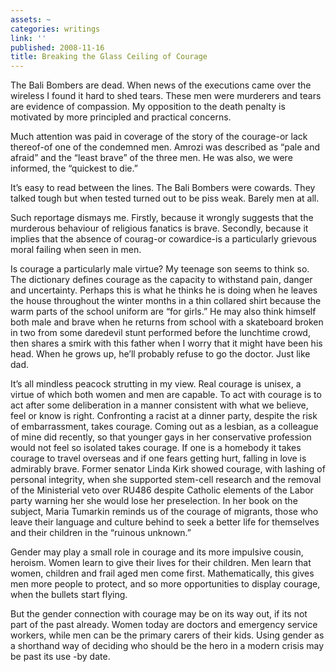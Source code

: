 ```yaml
---
assets: ~
categories: writings
link: ''
published: 2008-11-16
title: Breaking the Glass Ceiling of Courage
---
```

The Bali Bombers are dead. When news of the executions came over the
wireless I found it hard to shed tears. These men were murderers and
tears are evidence of compassion. My opposition to the death penalty is
motivated by more principled and practical concerns.

Much attention was paid in coverage of the story of the courage-or lack
thereof-of one of the condemned men. Amrozi was described as “pale and
afraid” and the “least brave” of the three men. He was also, we were
informed, the “quickest to die.”

It’s easy to read between the lines. The Bali Bombers were cowards. They
talked tough but when tested turned out to be piss weak. Barely men at
all.

Such reportage dismays me. Firstly, because it wrongly suggests that the
murderous behaviour of religious fanatics is brave. Secondly, because it
implies that the absence of courag-or cowardice-is a particularly
grievous moral failing when seen in men.

Is courage a particularly male virtue? My teenage son seems to think so.
The dictionary defines courage as the capacity to withstand pain, danger
and uncertainty. Perhaps this is what he thinks he is doing when he
leaves the house throughout the winter months in a thin collared shirt
because the warm parts of the school uniform are “for girls.” He may
also think himself both male and brave when he returns from school with
a skateboard broken in two from some daredevil stunt performed before
the lunchtime crowd, then shares a smirk with this father when I worry
that it might have been his head. When he grows up, he’ll probably
refuse to go the doctor. Just like dad.

It’s all mindless peacock strutting in my view. Real courage is unisex,
a virtue of which both women and men are capable. To act with courage is
to act after some deliberation in a manner consistent with what we
believe, feel or know is right. Confronting a racist at a dinner party,
despite the risk of embarrassment, takes courage. Coming out as a
lesbian, as a colleague of mine did recently, so that younger gays in
her conservative profession would not feel so isolated takes courage. If
one is a homebody it takes courage to travel overseas and if one fears
getting hurt, falling in love is admirably brave. Former senator Linda
Kirk showed courage, with lashing of personal integrity, when she
supported stem-cell research and the removal of the Ministerial veto
over RU486 despite Catholic elements of the Labor party warning her she
would lose her preselection. In her book on the subject, Maria Tumarkin
reminds us of the courage of migrants, those who leave their language
and culture behind to seek a better life for themselves and their
children in the “ruinous unknown.”

Gender may play a small role in courage and its more impulsive cousin,
heroism. Women learn to give their lives for their children. Men learn
that women, children and frail aged men come first. Mathematically, this
gives men more people to protect, and so more opportunities to display
courage, when the bullets start flying.

But the gender connection with courage may be on its way out, if its not
part of the past already. Women today are doctors and emergency service
workers, while men can be the primary carers of their kids. Using gender
as a shorthand way of deciding who should be the hero in a modern crisis
may be past its use -by date.